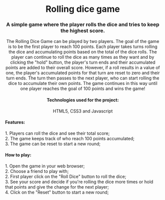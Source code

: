 <h1 align="center">
  Rolling dice game
</h1>
<h3 align="center">A simple game where the player rolls the dice and tries to keep the highest score.</h3> 
<p align="center">The Rolling Dice Game can be played by two players. The goal of the game is to be the first player to reach 100 points. Each player takes turns rolling the dice and accumulating points based on the total of the dice rolls. The player can continue to roll the dice as many times as they want and by clicking the "hold" button, the player's turn ends and their accumulated points are added to their overall score. However, if a roll results in a value of one, the player's accumulated points for that turn are reset to zero and their turn ends. The turn then passes to the next player, who can start rolling the dice to accumulate their own points. The game continues in this way until one player reaches the goal of 100 points and wins the game!</p>

<h4 align="center">Technologies used for the project:</h4 align="center">
<p align="center">HTML5, CSS3 and Javascript</p align="center">

<h4>Features:</h4>
<p>1. Players can roll the dice and see their total score; <br>
2. The game keeps track of who reach 100 points accumulated; <br>
3. The game can be reset to start a new round;</p> 

<h4>How to play:</h4>
<p> 1. Open the game in your web browser; <br>
2. Choose a friend to play with; <br>
2. First player click on the "Roll Dice" button to roll the dice; <br> 
3. See your score and decide if you're rolling the dice more times or hold that points and give the change for the next player; <br>
4. Click on the "Reset" button to start a new round;</p>
